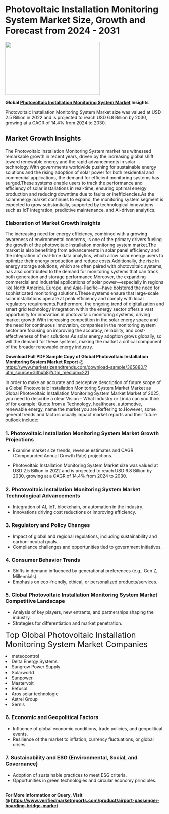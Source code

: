 <H1>Photovoltaic Installation Monitoring System Market Size, Growth and Forecast from 2024 - 2031</H1><img class="aligncenter size-medium wp-image-584254" src="https://thirdeyenews.in/wp-content/uploads/2024/09/Global-Market-Research-300x168.jpeg" alt="" width="300" height="168" /><p><strong>Global&nbsp;<a href="https://www.marketsizeandtrends.com/download-sample/365880/?utm_source=Github8j?utm_medium=221">Photovoltaic Installation Monitoring System Market</a> Insights</strong></p><p>Photovoltaic Installation Monitoring System Market size was valued at USD 2.5 Billion in 2022 and is projected to reach USD 6.8 Billion by 2030, growing at a CAGR of 14.4% from 2024 to 2030.</p><p><h2>Market Growth Insights</h2> The Photovoltaic Installation Monitoring System market has witnessed remarkable growth in recent years, driven by the increasing global shift toward renewable energy and the rapid advancements in solar technology.With governments worldwide pushing for sustainable energy solutions and the rising adoption of solar power for both residential and commercial applications, the demand for efficient monitoring systems has surged.These systems enable users to track the performance and efficiency of solar installations in real-time, ensuring optimal energy production and reducing downtime due to faults or inefficiencies.As the solar energy market continues to expand, the monitoring system segment is expected to grow substantially, supported by technological innovations such as IoT integration, predictive maintenance, and AI-driven analytics.<h3>Elaboration of Market Growth Insights</h3> The increasing need for energy efficiency, combined with a growing awareness of environmental concerns, is one of the primary drivers fueling the growth of the photovoltaic installation monitoring system market.The market is also benefiting from advancements in solar panel efficiency and the integration of real-time data analytics, which allow solar energy users to optimize their energy production and reduce costs.Additionally, the rise in energy storage solutions, which are often paired with photovoltaic systems, has also contributed to the demand for monitoring systems that can track both generation and storage performance.Moreover, the expanding commercial and industrial applications of solar power—especially in regions like North America, Europe, and Asia-Pacific—have bolstered the need for sophisticated monitoring solutions.These systems ensure that large-scale solar installations operate at peak efficiency and comply with local regulatory requirements.Furthermore, the ongoing trend of digitalization and smart grid technology integration within the energy sector offers a vast opportunity for innovation in photovoltaic monitoring systems, driving market growth.With increasing competition in the solar energy space and the need for continuous innovation, companies in the monitoring system sector are focusing on improving the accuracy, reliability, and cost-effectiveness of their solutions.As solar energy adoption grows globally, so will the demand for these systems, making the market a critical component of the broader renewable energy industry.<p><span class=""><strong>Download Full PDF Sample Copy of Global Photovoltaic Installation Monitoring System Market Report</strong> @ <a href="https://www.marketsizeandtrends.com/download-sample/365880/?utm_source=Github8j?utm_medium=221" target="_blank">https://www.marketsizeandtrends.com/download-sample/365880/?utm_source=Github8j?utm_medium=221</a></span></p><p>In order to make an accurate and perceptive description of future scope of a Global&nbsp;Photovoltaic Installation Monitoring System Market Market as Global&nbsp;Photovoltaic Installation Monitoring System Market Market of 2025, you need to describe a clear Vision &ndash; What Industry or Linda can you think of for example: Quote from a Technology, healthcare, automotive, renewable energy, name the market you are Reffering to.However, some general trends and factors usually impact market reports and their future outlook include:</p><h3>1.&nbsp;<strong>Photovoltaic Installation Monitoring System Market Growth Projections</strong></h3><ul><li>Examine market size trends, revenue estimates and CAGR (Compounded Annual Growth Rate) projections.</li><li><p>Photovoltaic Installation Monitoring System Market size was valued at USD 2.5 Billion in 2022 and is projected to reach USD 6.8 Billion by 2030, growing at a CAGR of 14.4% from 2024 to 2030.</p></li></ul><h3>2.&nbsp;<strong>Photovoltaic Installation Monitoring System Market Technological Advancements</strong></h3><ul><li>Integration of AI, IoT, blockchain, or automation in the industry.</li><li>Innovations driving cost reductions or improving efficiency.</li></ul><h3>3.&nbsp;<strong>Regulatory and Policy Changes</strong></h3><ul><li>Impact of global and regional regulations, including sustainability and carbon-neutral goals.</li><li>Compliance challenges and opportunities tied to government initiatives.</li></ul><h3>4.&nbsp;<strong>Consumer Behavior Trends</strong></h3><ul><li>Shifts in demand influenced by generational preferences (e.g., Gen Z, Millennials).</li><li>Emphasis on eco-friendly, ethical, or personalized products/services.</li></ul><h3>5.&nbsp;<strong>Global Photovoltaic Installation Monitoring System Market Competitive Landscape</strong></h3><ul><li>Analysis of key players, new entrants, and partnerships shaping the industry.</li><li>Strategies for differentiation and market penetration.</li></ul><p data-pm-slice="1 1 []"><span style="color: inherit; font-family: inherit; font-size: 25px;">Top Global Photovoltaic Installation Monitoring System Market Companies</span></p><div class="" data-test-id=""><p><li>meteocontrol</li><li> Delta Energy Systems</li><li> Sungrow Power Supply</li><li> Solarworld</li><li> Sunpower</li><li> Mastervolt</li><li> Refusol</li><li> Aros solar technologie</li><li> Astrel Group</li><li> Sernis</li></p></div><h3>6.&nbsp;<strong>Economic and Geopolitical Factors</strong></h3><ul><li>Influence of global economic conditions, trade policies, and geopolitical events.</li><li>Resilience of the market to inflation, currency fluctuations, or global crises.</li></ul><h3>7.&nbsp;<strong>Sustainability and ESG (Environmental, Social, and Governance)</strong></h3><ul><li>Adoption of sustainable practices to meet ESG criteria.</li><li>Opportunities in green technologies and circular economy principles.</li></ul><h2><strong style="font-size: 14px;">For More Information or Query, Visit @&nbsp;</strong><a style="background-color: #ffffff; font-size: 14px;" href="https://www.marketsizeandtrends.com/report/photovoltaic-installation-monitoring-system-market/" target="_blank">https://www.verifiedmarketreports.com/product/airport-passenger-boarding-bridge-market</a></h2>